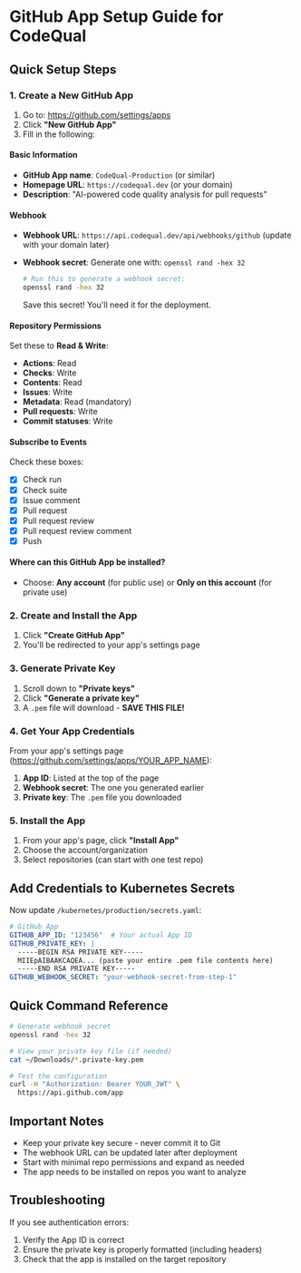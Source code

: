 # GitHub App Setup Guide for CodeQual

## Quick Setup Steps

### 1. Create a New GitHub App

1. Go to: https://github.com/settings/apps
2. Click **"New GitHub App"**
3. Fill in the following:

#### Basic Information
- **GitHub App name**: `CodeQual-Production` (or similar)
- **Homepage URL**: `https://codequal.dev` (or your domain)
- **Description**: "AI-powered code quality analysis for pull requests"

#### Webhook
- **Webhook URL**: `https://api.codequal.dev/api/webhooks/github` (update with your domain later)
- **Webhook secret**: Generate one with: `openssl rand -hex 32`
  
  ```bash
  # Run this to generate a webhook secret:
  openssl rand -hex 32
  ```
  
  Save this secret! You'll need it for the deployment.

#### Repository Permissions
Set these to **Read & Write**:
- **Actions**: Read
- **Checks**: Write
- **Contents**: Read
- **Issues**: Write
- **Metadata**: Read (mandatory)
- **Pull requests**: Write
- **Commit statuses**: Write

#### Subscribe to Events
Check these boxes:
- [x] Check run
- [x] Check suite
- [x] Issue comment
- [x] Pull request
- [x] Pull request review
- [x] Pull request review comment
- [x] Push

#### Where can this GitHub App be installed?
- Choose: **Any account** (for public use) or **Only on this account** (for private use)

### 2. Create and Install the App

1. Click **"Create GitHub App"**
2. You'll be redirected to your app's settings page

### 3. Generate Private Key

1. Scroll down to **"Private keys"**
2. Click **"Generate a private key"**
3. A `.pem` file will download - **SAVE THIS FILE!**

### 4. Get Your App Credentials

From your app's settings page (https://github.com/settings/apps/YOUR_APP_NAME):

1. **App ID**: Listed at the top of the page
2. **Webhook secret**: The one you generated earlier
3. **Private key**: The `.pem` file you downloaded

### 5. Install the App

1. From your app's page, click **"Install App"**
2. Choose the account/organization
3. Select repositories (can start with one test repo)

## Add Credentials to Kubernetes Secrets

Now update `/kubernetes/production/secrets.yaml`:

```yaml
# GitHub App
GITHUB_APP_ID: "123456"  # Your actual App ID
GITHUB_PRIVATE_KEY: |
  -----BEGIN RSA PRIVATE KEY-----
  MIIEpAIBAAKCAQEA... (paste your entire .pem file contents here)
  -----END RSA PRIVATE KEY-----
GITHUB_WEBHOOK_SECRET: "your-webhook-secret-from-step-1"
```

## Quick Command Reference

```bash
# Generate webhook secret
openssl rand -hex 32

# View your private key file (if needed)
cat ~/Downloads/*.private-key.pem

# Test the configuration
curl -H "Authorization: Bearer YOUR_JWT" \
  https://api.github.com/app
```

## Important Notes

- Keep your private key secure - never commit it to Git
- The webhook URL can be updated later after deployment
- Start with minimal repo permissions and expand as needed
- The app needs to be installed on repos you want to analyze

## Troubleshooting

If you see authentication errors:
1. Verify the App ID is correct
2. Ensure the private key is properly formatted (including headers)
3. Check that the app is installed on the target repository